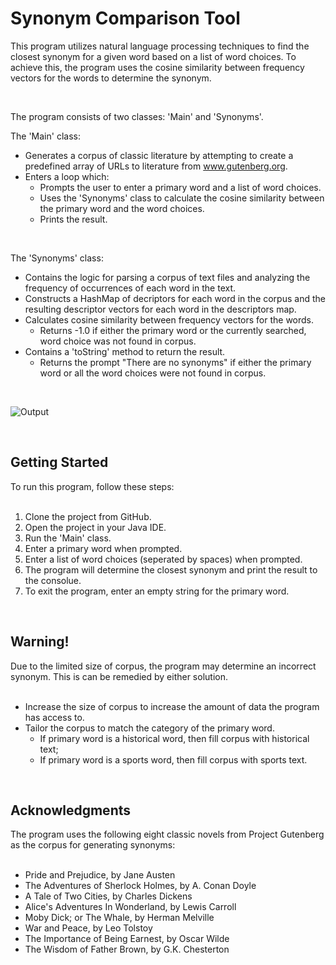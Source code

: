 <h1>Synonym Comparison Tool</h1>



<!-- Program Description -->
This program utilizes natural language processing techniques to find the closest synonym for a given word based on a list of word choices. To achieve this, the program uses the cosine similarity between frequency vectors for the words to determine the synonym.

<br>

The program consists of two classes: 'Main' and 'Synonyms'.

The 'Main' class:
- Generates a corpus of classic literature by attempting to create a predefined array of URLs to literature from www.gutenberg.org.
- Enters a loop which:
  - Prompts the user to enter a primary word and a list of word choices.
  - Uses the 'Synonyms' class to calculate the cosine similarity between the primary word and the word choices.
  - Prints the result.

<br>

The 'Synonyms' class:
- Contains the logic for parsing a corpus of text files and analyzing the frequency of occurrences of each word in the text.
- Constructs a HashMap of decriptors for each word in the corpus and the resulting descriptor vectors for each word in the descriptors map.
- Calculates cosine similarity between frequency vectors for the words.
  - Returns -1.0 if either the primary word or the currently searched, word choice was not found in corpus.
- Contains a 'toString' method to return the result.
  - Returns the prompt "There are no synonyms" if either the primary word or all the word choices were not found in corpus.

<br>

![Output](https://user-images.githubusercontent.com/96446640/236387253-1fc0f754-194b-4ede-a10e-f9dbe71e8c45.png)

<br>


<!-- Getting Started -->
<h2>Getting Started</h2>
To run this program, follow these steps:
<br><br>

1. Clone the project from GitHub.
2. Open the project in your Java IDE.
3. Run the 'Main' class.
4. Enter a primary word when prompted.
5. Enter a list of word choices (seperated by spaces) when prompted.
6. The program will determine the closest synonym and print the result to the consolue.
7. To exit the program, enter an empty string for the primary word.

<br>



<!-- Warning -->
<h2>Warning!</h2>
Due to the limited size of corpus, the program may determine an incorrect synonym. This is can be remedied by either solution.
<br><br>

- Increase the size of corpus to increase the amount of data the program has access to.
- Tailor the corpus to match the category of the primary word.
  - If primary word is a historical word, then fill corpus with historical text;
  - If primary word is a sports word, then fill corpus with sports text.

<br>



<!-- Acknowledgments -->
<h2>Acknowledgments</h2>
The program uses the following eight classic novels from Project Gutenberg as the corpus for generating synonyms:
<br><br>

- Pride and Prejudice, by Jane Austen
- The Adventures of Sherlock Holmes, by A. Conan Doyle
- A Tale of Two Cities, by Charles Dickens
- Alice's Adventures In Wonderland, by Lewis Carroll
- Moby Dick; or The Whale, by Herman Melville
- War and Peace, by Leo Tolstoy
- The Importance of Being Earnest, by Oscar Wilde
- The Wisdom of Father Brown, by G.K. Chesterton
